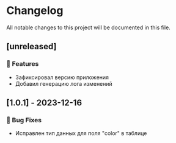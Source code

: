 # Changelog

All notable changes to this project will be documented in this file.

## [unreleased]

### 🚀 Features

- Зафиксировал версию приложения
- Добавил генерацию лога изменений

## [1.0.1] - 2023-12-16

### 🐛 Bug Fixes

- Исправлен тип данных для поля "color" в таблице

<!-- generated by git-cliff -->
